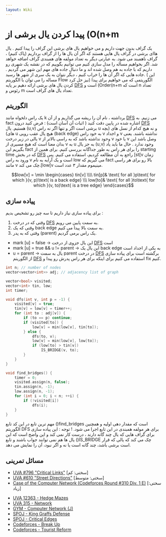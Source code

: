 ```yaml
---
layout: Wiki
---
```


# پیدا کردن یال برشی از (O(n+m
یک گراف بدون جهت داریم و می خواهیم یال های برشی این گراف را پیدا کنیم . یال هاای برشی در گراف یال هایی هستند که اگر آن یال ها را از گراف برداریم (پاک کنیم) ، گراف ناهمبند می شود. به عبارتی دیگر به تعداد مولفه های همبندی گراف اضافه خواهد شد.
اگر بخواهیم مساله را مدل سازی کنیم می توانیم بگوییم که در نقشه یک شهری رو داریم که با جاده به هم وصل شده اند و ما دنبال جاده های مهم این شهر می گردیم . جاده هایی که اگر آن ها را خراب کنیم ، دیگر نتوان به یک سری از شهر ها رسید. ( این مساله را می توان با الگوریتم Flow نیز حل کرد)
الگوریتمی که می خواهیم برای پیدا کردن یال های برشی ارائه دهیم بر پایه [DFS] است و (Order(n+m است که n تعداد رئوس و m تعداد یال های گراف است.

## الگوریتم 
یک راس دلخواه مانند k برداشته ، نام آن را ریشه می گذاریم و از آن [DFS] می زنیم.
به fact اشاره شده در پایین دقت کنید ( اثبات آن آسان است) :
فرض کنید درون [DFS] هستیم. یال (u,v) برشی است اگر و تنها اگر نه راس u و نه هیچ کدام از نسل های (بچه های) u هیچ یال عقب رویی (back edge) به خود راس v و اجداد v نداشته باشند.
یعنی یالی در زیر درخت v وحود نداشته باشد که به راسی بالاتر از v یا خود v وصل باشد‌
این بدان معنا است که هیچ مسیری از v به u به جز یال (u,v) وجود ندارد .
حال ما باید یاد بگیریم این fact را برای هر راس به طور جداگانه بررسی کنیم. برای همین از starting time که در بخش [DFS] راجع به آن مطالعه کردیم، استفاده می کنیم.
پس [st[v زمان ورود به راس v است و یک آرایه به نام low می گیریم که fact بالا رو برای هر راسی مانند v چک می کند.[low[v مینیموم مقدار ۳ عدد است.

$$low[v] = \min \begin{cases} tin[v] \\\\ tin[p]& \text{ for all }p\text{ for which }(v, p)\text{ is a back edge} \\\ low[to]& \text{ for all }to\text{ for which }(v, to)\text{ is a tree edge} \end{cases}$$

## پیاده سازی
برای پیاده سازی نیاز داریم تا سه چیز رو تشخیص بدیم :   
1. وقتی که در درخت [DFS] به سمت پایین می رویم.   
2. وقتی که یک back edge به سمت بالا پیدا می کنیم.   
3. وقتی که به پدر (parent) یک راس برمی گردیم. 

* mark [u] = false -> این یال جزوی از درخت [DFS] است
* mark [u] = true && u != parent -> این یال یک back edge به یکی از اجداد است
* u = parent -> یال به سمت parent در درخت [DFS] برگشته است
برای پیاده سازی از الگوریتم [DFS] استفاده می کنیم برای اینکه برای هر راس پدرش رو پیدا و fix کنیم.

```C++
int n; // number of nodes
vector<vector<int>> adj; // adjacency list of graph

vector<bool> visited;
vector<int> tin, low;
int timer;

void dfs(int v, int p = -1) {
    visited[v] = true;
    tin[v] = low[v] = timer++;
    for (int to : adj[v]) {
        if (to == p) continue;
        if (visited[to]) {
            low[v] = min(low[v], tin[to]);
        } else {
            dfs(to, v);
            low[v] = min(low[v], low[to]);
            if (low[to] > tin[v])
                IS_BRIDGE(v, to);
        }
    }
}

void find_bridges() {
    timer = 0;
    visited.assign(n, false);
    tin.assign(n, -1);
    low.assign(n, -1);
    for (int i = 0; i < n; ++i) {
        if (!visited[i])
            dfs(i);
    }
}
```

مهم ترین تابع در این کد تابع ()find_bridges است که مقدار دهی اولیه و همچنین الگوریتم DFS برای هر مولفه همبندی در این تابع اجرا می شود.
! توجه : این پیاده سازی برای گراف هایی که یال چند گانه دارند ، درست کار نمی کند و این واضح است که این یال ها هم نمی توانند جواب باشند و تابع ()IS_BRIDGE چک می کند که یالی که قرار است برشی باشد، چند گانه است یا نه و اگر نبود، آن را نمایش می دهد.

## مسائل تمرینی

- [UVA #796 "Critical Links"](http://uva.onlinejudge.org/index.php?option=com_onlinejudge&Itemid=8&page=show_problem&problem=737) [سختی: کم]
- [UVA #610 "Street Directions"](http://uva.onlinejudge.org/index.php?option=onlinejudge&page=show_problem&problem=551) [سختی: متوسط]
- [Case of the Computer Network (Codeforces Round #310 Div. 1 E)](http://codeforces.com/problemset/problem/555/E) [سختی: زیاد]
* [UVA 12363 - Hedge Mazes](https://uva.onlinejudge.org/index.php?option=onlinejudge&page=show_problem&problem=3785)
* [UVA 315 - Network](https://uva.onlinejudge.org/index.php?option=com_onlinejudge&Itemid=8&page=show_problem&problem=251)
* [GYM - Computer Network (J)](http://codeforces.com/gym/100114)
* [SPOJ - King Graffs Defense](http://www.spoj.com/problems/GRAFFDEF/)
* [SPOJ - Critical Edges](http://www.spoj.com/problems/EC_P/)
* [Codeforces - Break Up](http://codeforces.com/contest/700/problem/C)
* [Codeforces - Tourist Reform](http://codeforces.com/contest/732/problem/F)

[DFS]:DFS
